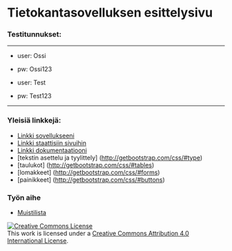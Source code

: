 # Tietokantasovelluksen esittelysivu

### Testitunnukset:
--------------
* user: Ossi
* pw: Ossi123

* user: Test
* pw: Test123

--------------

### Yleisiä linkkejä:

* [Linkki sovellukseeni](https://tjunno.users.cs.helsinki.fi/todo/)
* [Linkki staattisiin sivuihin](https://tjunno.users.cs.helsinki.fi/todo/suunnitelmat)
* [Linkki dokumentaatiooni](https://github.com/tjunno/Tsoha-Bootstrap/blob/master/doc/dokumentaatio.pdf)
* [tekstin asettelu ja tyylittely] (http://getbootstrap.com/css/#type)
* [taulukot] (http://getbootstrap.com/css/#tables)
* [lomakkeet] (http://getbootstrap.com/css/#forms)
* [painikkeet] (http://getbootstrap.com/css/#buttons)

### Työn aihe

* [Muistilista](http://advancedkittenry.github.io/suunnittelu_ja_tyoymparisto/aiheet/Muistilista.html) 

<a rel="license" href="http://creativecommons.org/licenses/by/4.0/"><img alt="Creative Commons License" style="border-width:0" src="https://i.creativecommons.org/l/by/4.0/88x31.png" /></a><br />This work is licensed under a <a rel="license" href="http://creativecommons.org/licenses/by/4.0/">Creative Commons Attribution 4.0 International License</a>.